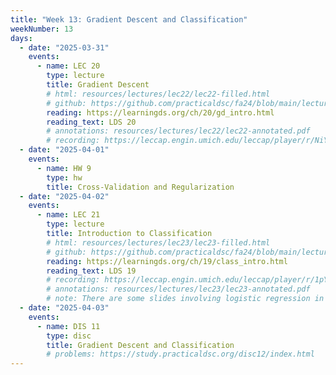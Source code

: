 ```yaml
---
title: "Week 13: Gradient Descent and Classification"
weekNumber: 13
days:
  - date: "2025-03-31"
    events:
      - name: LEC 20
        type: lecture
        title: Gradient Descent
        # html: resources/lectures/lec22/lec22-filled.html
        # github: https://github.com/practicaldsc/fa24/blob/main/lectures/lec22/
        reading: https://learningds.org/ch/20/gd_intro.html
        reading_text: LDS 20
        # annotations: resources/lectures/lec22/lec22-annotated.pdf
        # recording: https://leccap.engin.umich.edu/leccap/player/r/NiYB9E
  - date: "2025-04-01"
    events:
      - name: HW 9
        type: hw
        title: Cross-Validation and Regularization
  - date: "2025-04-02"
    events:
      - name: LEC 21
        type: lecture
        title: Introduction to Classification
        # html: resources/lectures/lec23/lec23-filled.html
        # github: https://github.com/practicaldsc/fa24/blob/main/lectures/lec23/
        reading: https://learningds.org/ch/19/class_intro.html
        reading_text: LDS 19
        # recording: https://leccap.engin.umich.edu/leccap/player/r/1pYVtk
        # annotations: resources/lectures/lec23/lec23-annotated.pdf
        # note: There are some slides involving logistic regression in this lecture, but we greatly improved them for Lecture 24, so look there for logistic regression!
  - date: "2025-04-03"
    events:
      - name: DIS 11
        type: disc
        title: Gradient Descent and Classification
        # problems: https://study.practicaldsc.org/disc12/index.html
---
```

